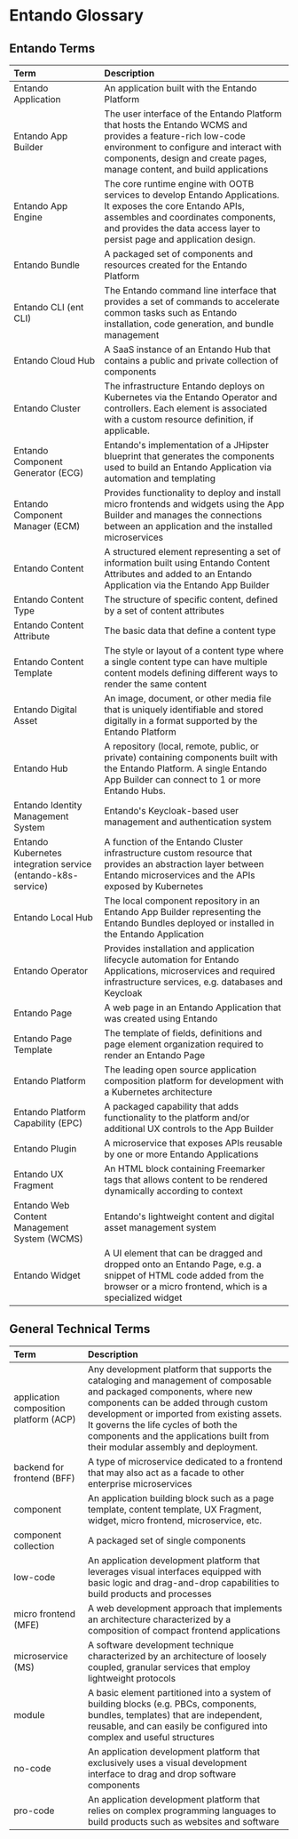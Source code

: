 # Entando Glossary

## Entando Terms

| Term |  Description
|:--|:--
| Entando Application | An application built with the Entando Platform |
| Entando App Builder | The user interface of the Entando Platform that hosts the Entando WCMS and provides a feature-rich low-code environment to configure and interact with components, design and create pages, manage content, and build applications |
| Entando App Engine | The core runtime engine with OOTB services to develop Entando Applications. It exposes the core Entando APIs, assembles and coordinates components, and provides the data access layer to persist page and application design. |
| Entando Bundle | A packaged set of components and resources created for the Entando Platform |
| Entando CLI (ent CLI) | The Entando command line interface that provides a set of commands to accelerate common tasks such as Entando installation, code generation, and bundle management |
| Entando Cloud Hub | A SaaS instance of an Entando Hub that contains a public and private collection of components |
| Entando Cluster | The infrastructure Entando deploys on Kubernetes via the Entando Operator and controllers. Each element is associated with a custom resource definition, if applicable. |
| Entando Component Generator (ECG) | Entando's implementation of a JHipster blueprint that generates the components used to build an Entando Application via automation and templating |
| Entando Component Manager (ECM) | Provides functionality to deploy and install micro frontends and widgets using the App Builder and manages the connections between an application and the installed microservices |
| Entando Content | A structured element representing a set of information built using Entando Content Attributes and added to an Entando Application via the Entando App Builder |
| Entando Content Type | The structure of specific content, defined by a set of content attributes |
| Entando Content Attribute | The basic data that define a content type |
| Entando Content Template | The style or layout of a content type where a single content type can have multiple content models defining different ways to render the same content |
| Entando Digital Asset | An image, document, or other media file that is uniquely identifiable and stored digitally in a format supported by the Entando Platform |
| Entando Hub |  A repository (local, remote, public, or private) containing components built with the Entando Platform. A single Entando App Builder can connect to 1 or more Entando Hubs. |
| Entando Identity Management System | Entando's Keycloak-based user management and authentication system |
| Entando Kubernetes integration service (entando-k8s-service) | A function of the Entando Cluster infrastructure custom resource that provides an abstraction layer between Entando microservices and the APIs exposed by Kubernetes |
| Entando Local Hub | The local component repository in an Entando App Builder representing the Entando Bundles deployed or installed in the Entando Application |
| Entando Operator | Provides installation and application lifecycle automation for Entando Applications, microservices and required infrastructure services, e.g. databases and Keycloak |
| Entando Page | A web page in an Entando Application that was created using Entando |
| Entando Page Template | The template of fields, definitions and page element organization required to render an Entando Page |
| Entando Platform | The leading open source application composition platform for development with a Kubernetes architecture |
| Entando Platform Capability (EPC) | A packaged capability that adds functionality to the platform and/or additional UX controls to the App Builder |
| Entando Plugin | A microservice that exposes APIs reusable by one or more Entando Applications |
| Entando UX Fragment | An HTML block containing Freemarker tags that allows content to be rendered dynamically according to context |
| Entando Web Content Management System (WCMS) | Entando's lightweight content and digital asset management system |
| Entando Widget | A UI element that can be dragged and dropped onto an Entando Page, e.g. a snippet of HTML code added from the browser or a micro frontend, which is a specialized widget |


## General Technical Terms

| Term |  Description
|:--|:--
| application composition platform (ACP) | Any development platform that supports the cataloging and management of composable and packaged components, where new components can be added through custom development or imported from existing assets. It governs the life cycles of both the components and the applications built from their modular assembly and deployment. |
| backend for frontend (BFF) | A type of microservice dedicated to a frontend that may also act as a facade to other enterprise microservices |
| component | An application building block such as a page template, content template, UX Fragment, widget, micro frontend, microservice, etc. |
| component collection | A packaged set of single components |
| low-code | An application development platform that leverages visual interfaces equipped with basic logic and drag-and-drop capabilities to build products and processes |
| micro frontend (MFE) | A web development approach that implements an architecture characterized by a composition of compact frontend applications |
| microservice (MS) | A software development technique characterized by an architecture of loosely coupled, granular services that employ lightweight protocols |
| module | A basic element partitioned into a system of building blocks (e.g. PBCs, components, bundles, templates) that are independent, reusable, and can easily be configured into complex and useful structures |
| no-code | An application development platform that exclusively uses a visual development interface to drag and drop software components |
| pro-code | An application development platform that relies on complex programming languages to build products such as websites and software |